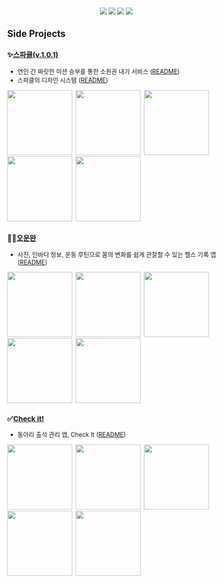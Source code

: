 <br> 

<div align=center>
<img src="https://img.shields.io/badge/iOS-000000?style=for-the-badge&logo=iOS&logoColor=white" /> 
<img src="https://img.shields.io/badge/SwiftUI-0D0D0D?style=for-the-badge&logo=swift&logoColor=blue"/>
	<img src="https://img.shields.io/badge/Swift-0D0D0D?style=for-the-badge&logo=Swift&logoColor=orange"/>
 	<img src="https://img.shields.io/badge/RxSwift-0D0D0D?style=for-the-badge&logo=ReactiveX&logoColor=pink"/>

</div>



## Side Projects

### ✨[스파클(v.1.0.1)](https://apps.apple.com/kr/app/sparkle-%EC%8A%A4%ED%8C%8C%ED%81%B4-%EC%97%B0%EC%95%A0%EC%97%90-%EC%83%88%EB%A1%9C%EC%9A%B4-%EC%A7%9C%EB%A6%BF%ED%95%A8%EC%9D%B4-%ED%95%84%EC%9A%94%ED%95%A0%EB%95%8C/id6451497605)
- 연인 간 짜릿한 미션 승부를 통한 소원권 내기 서비스 ([README](https://github.com/ryuchanghwi/SparkleApp))
- 스파클의 디자인 시스템 ([README](https://github.com/ryuchanghwi/SparkleDesignSystem))

<img src="https://github.com/ryuchanghwi/swiftAlgorithim/assets/78063938/72d6e048-adea-4e08-9f1b-96735acdcfd4" width=150></img>&nbsp;&nbsp;<img src="https://github.com/ryuchanghwi/swiftAlgorithim/assets/78063938/0f823165-d0ac-4764-9d2a-7c5d94397974" width=150></img>&nbsp;&nbsp;<img src="https://github.com/ryuchanghwi/swiftAlgorithim/assets/78063938/01f09ef6-94b3-499d-a201-c35003988225" width=150></img>&nbsp;&nbsp;<img src="https://github.com/ryuchanghwi/swiftAlgorithim/assets/78063938/c167a1b6-3b9f-46a5-a8eb-be59614469ac" width=150></img>&nbsp;&nbsp;<img src="https://github.com/ryuchanghwi/swiftAlgorithim/assets/78063938/74bebcea-5770-43bc-adca-52b69c8e583b" width=150></img>

### 🏋🏻[오운완](https://apps.apple.com/kr/app/%EC%98%A4%EC%9A%B4%EC%99%84-%EB%88%88%EB%B0%94%EB%94%94-%EC%9A%B4%EB%8F%99-%EA%B8%B0%EB%A1%9D/id6451257136)
- 사진, 인바디 정보, 운동 루틴으로 몸의 변화를 쉽게 관찰할 수 있는 헬스 기록 앱 ([README](https://github.com/ryuchanghwi/WorkoutDoneApp))

<img src="https://github.com/ryuchanghwi/UniDP/assets/78063938/420caa45-5f72-416c-800d-711c416dbf47" width=150></img>&nbsp;&nbsp;<img src="https://github.com/ryuchanghwi/UniDP/assets/78063938/42de5435-6687-4127-a2e0-dd13d59d8ef2" width=150></img>&nbsp;&nbsp;<img src="https://github.com/ryuchanghwi/UniDP/assets/78063938/73aa9111-dfa6-4267-86c3-972cfe0b0416" width=150></img>&nbsp;&nbsp;<img src="https://github.com/ryuchanghwi/UniDP/assets/78063938/2b63af3d-b920-450e-8ce7-2e341dab81a3" width=150></img>&nbsp;&nbsp;<img src="https://github.com/ryuchanghwi/UniDP/assets/78063938/450b2cfb-f4d7-4112-b9ce-6141f751c7a3" width=150></img>


### ✅[Check it!](https://apps.apple.com/kr/app/check-it/id1671302814)
- 동아리 출석 관리 앱, Check It ([README](https://github.com/ryuchanghwi/finalproject-checkit))
  
<img src="https://user-images.githubusercontent.com/114602459/219393259-154fa9eb-4d3f-40cb-925a-08c50f1de041.png" width=150></img>&nbsp;&nbsp;<img src="https://user-images.githubusercontent.com/114602459/219393295-0285e3a2-a2b9-4487-9a41-362659e35f45.png" width=150></img>&nbsp;&nbsp;<img src="https://user-images.githubusercontent.com/114602459/219393301-0175a676-3e57-4cdc-b3ca-3bada492b241.png" width=150></img>&nbsp;&nbsp;<img src="https://user-images.githubusercontent.com/114602459/219393310-9f9a604a-f92a-4a50-9f67-0443d1ac126e.png" width=150></img>&nbsp;&nbsp;<img src="https://user-images.githubusercontent.com/114602459/219393314-f240605d-b9a3-41c9-ba43-00cb70d49d95.png" width=150></img>
